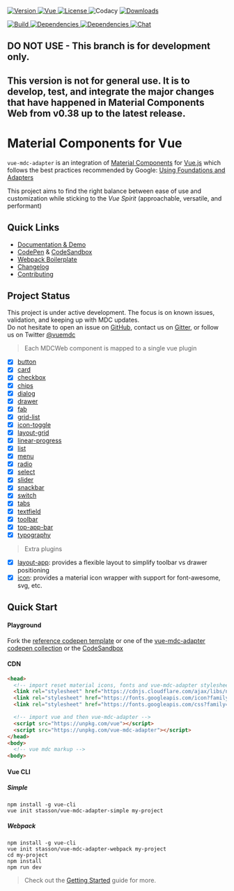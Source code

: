 <div class="readme-header">
  <p>
    <a href="https://www.codacy.com/app/stasson/vue-mdc-adapter?utm_source=github.com&amp;utm_medium=referral&amp;utm_content=stasson/vue-mdc-adapter&amp;utm_campaign=Badge_Grade">
    <a href="https://www.npmjs.com/package/vue-mdc-adapter">
      <img src="https://badge.fury.io/js/vue-mdc-adapter.svg" alt="Version">
    </a>
    <a href="https://www.npmjs.com/package/vue">
      <img src="https://img.shields.io/badge/vue-%5E2.5.3-green.svg" alt="Vue">
    </a>
    <a href="https://www.npmjs.com/package/vue-mdc-adapter">
      <img src="https://img.shields.io/npm/l/vue-mdc-adapter.svg" alt="License">
    </a>
      <img src="https://api.codacy.com/project/badge/Grade/d854cc6c83ac4985bdd2d2cdb272be5d" alt="Codacy"/>
    </a>
    <a href="https://www.npmjs.com/package/vue-mdc-adapter">
      <img src="https://img.shields.io/npm/dt/vue-mdc-adapter.svg" alt="Downloads">
    </a>    
  </p>
  
  <p>
    <a href="https://travis-ci.org/stasson/vue-mdc-adapter">
      <img src="https://travis-ci.org/stasson/vue-mdc-adapter.svg?branch=master" alt="Build">
    </a>
    <a href="https://greenkeeper.io/" >
      <img src="https://badges.greenkeeper.io/stasson/vue-mdc-adapter.svg" alt="Dependencies"/>
    </a>
    <a href="https://david-dm.org/stasson/vue-mdc-adapter" >
      <img src="https://img.shields.io/david/stasson/vue-mdc-adapter.svg" alt="Dependencies"/>
    </a>
    <a href="https://gitter.im/vue-mdc-adapter/Lobby?utm_source=badge&utm_medium=badge&utm_campaign=pr-badge&utm_content=badge">
      <img src="https://badges.gitter.im/vue-mdc-adapter/Lobby.svg" alt="Chat"/>
    </a>
  </p>

</div>

## DO NOT USE - This branch is for development only.

## This version is not for general use. It is to develop, test, and integrate the major changes that have happened in Material Components Web from v0.38 up to the latest release.

# Material Components for Vue

`vue-mdc-adapter` is an integration of
[Material Components](https://material.io/components/web/)
for [Vue.js](https://vuejs.org) which follows the best practices
recommended by Google:
[Using Foundations and Adapters](https://github.com/material-components/material-components-web/blob/master/docs/integrating-into-frameworks.md#the-advanced-approach-using-foundations-and-adapters)

This project aims to find the right balance between ease of use and
customization while sticking to the _Vue Spirit_ (approachable, versatile, and performant)

## Quick Links

- [Documentation & Demo](https://stasson.github.io/vue-mdc-adapter)
- [CodePen](https://codepen.io/collection/XBpwxq/) & [CodeSandbox](https://codesandbox.io/s/r5o35xnn3q?module=%2Fsrc%2Fcomponents%2FHello.vue)
- [Webpack Boilerplate](https://github.com/stasson/vue-mdc-adapter-template)
- [Changelog](https://github.com/stasson/vue-mdc-adapter/blob/master/CHANGELOG.md)
- [Contributing](https://github.com/stasson/vue-mdc-adapter/blob/master/CONTRIBUTING.md)

## Project Status

This project is under active development.
The focus is on known issues, validation, and keeping up with MDC updates.  
Do not hesitate to open an issue on [GitHub](https://github.com/stasson/vue-mdc-adapter/issues),
contact us on [Gitter](https://gitter.im/vue-mdc-adapter/Lobby?utm_source=badge&utm_medium=badge&utm_campaign=pr-badge&utm_content=badge),
or follow us on Twitter [@vuemdc](https://twitter.com/vuemdc)

> Each MDCWeb component is mapped to a single vue plugin

- [x] [button](https://stasson.github.io/vue-mdc-adapter/#/component/button)
- [x] [card](https://stasson.github.io/vue-mdc-adapter/#/component/card)
- [x] [checkbox](https://stasson.github.io/vue-mdc-adapter/#/component/checkbox)
- [x] [chips](https://stasson.github.io/vue-mdc-adapter/#/component/chips)
- [x] [dialog](https://stasson.github.io/vue-mdc-adapter/#/component/dialog)
- [x] [drawer](https://stasson.github.io/vue-mdc-adapter/#/component/drawer)
- [x] [fab](https://stasson.github.io/vue-mdc-adapter/#/component/fab)
- [x] [grid-list](https://stasson.github.io/vue-mdc-adapter/#/component/grid-list)
- [x] [icon-toggle](https://stasson.github.io/vue-mdc-adapter/#/component/icon-toggle)
- [x] [layout-grid](https://stasson.github.io/vue-mdc-adapter/#/component/layout-grid)
- [x] [linear-progress](https://stasson.github.io/vue-mdc-adapter/#/component/linear-progress)
- [x] [list](https://stasson.github.io/vue-mdc-adapter/#/component/list)
- [x] [menu](https://stasson.github.io/vue-mdc-adapter/#/component/menu)
- [x] [radio](https://stasson.github.io/vue-mdc-adapter/#/component/radio)
- [x] [select](https://stasson.github.io/vue-mdc-adapter/#/component/select)
- [x] [slider](https://stasson.github.io/vue-mdc-adapter/#/component/slider)
- [x] [snackbar](https://stasson.github.io/vue-mdc-adapter/#/component/snackbar)
- [x] [switch](https://stasson.github.io/vue-mdc-adapter/#/component/switch)
- [x] [tabs](https://stasson.github.io/vue-mdc-adapter/#/component/tabs)
- [x] [textfield](https://stasson.github.io/vue-mdc-adapter/#/component/textfield)
- [x] [toolbar](https://stasson.github.io/vue-mdc-adapter/#/component/toolbar)
- [x] [top-app-bar](https://stasson.github.io/vue-mdc-adapter/#/component/top-app-bar)
- [x] [typography](https://stasson.github.io/vue-mdc-adapter/#/component/typography)

> Extra plugins

- [x] [layout-app](https://stasson.github.io/vue-mdc-adapter/#/component/layout-app): provides a flexible layout to simplify toolbar vs drawer positioning
- [x] [icon](https://stasson.github.io/vue-mdc-adapter/#/component/icon): provides a material icon wrapper with support for font-awesome, svg, etc.

## Quick Start

#### Playground

Fork the [reference codepen template](https://codepen.io/stasson/pen/XzmMKp)
or one of the [vue-mdc-adapter codepen collection](https://codepen.io/collection/XBpwxq/)
or the [CodeSandbox](https://codesandbox.io/s/r5o35xnn3q?module=%2Fsrc%2Fcomponents%2FHello.vue)

#### CDN

```html
<head>
  <!-- import reset material icons, fonts and vue-mdc-adapter stylesheets -->
  <link rel="stylesheet" href="https://cdnjs.cloudflare.com/ajax/libs/normalize/7.0.0/normalize.min.css">
  <link rel="stylesheet" href="https://fonts.googleapis.com/icon?family=Material+Icons">
  <link rel="stylesheet" href="https://fonts.googleapis.com/css?family=Roboto:300,400,500" type="text/css">

  <!-- import vue and then vue-mdc-adapter -->
  <script src="https://unpkg.com/vue"></script>
  <script src="https://unpkg.com/vue-mdc-adapter"></script>
</head>
<body>
  <!-- vue mdc markup -->
<body>
```

#### Vue CLI

##### Simple

```console
npm install -g vue-cli
vue init stasson/vue-mdc-adapter-simple my-project
```

##### Webpack

```console
npm install -g vue-cli
vue init stasson/vue-mdc-adapter-webpack my-project
cd my-project
npm install
npm run dev
```

> Check out the [Getting Started](https://stasson.github.io/vue-mdc-adapter/#/docs/getting-started) guide for more.
